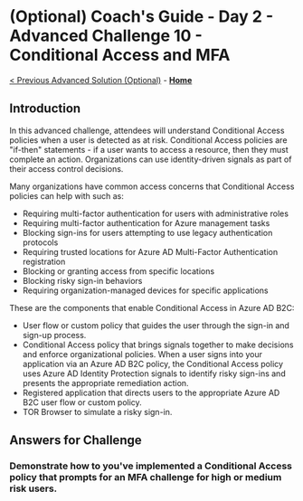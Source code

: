 # (Optional) Coach's Guide - Day 2 - Advanced Challenge 10 - Conditional Access and MFA

 [< Previous Advanced Solution (Optional)](./Solution_D2_09.md) - **[Home](./README.md)**

 ## Introduction

 In this advanced challenge, attendees will understand Conditional Access policies when a user is detected as at risk. Conditional Access policies are "if-then" statements - if a user wants to access a resource, then they must complete an action. Organizations can use identity-driven signals as part of their access control decisions.

 Many organizations have common access concerns that Conditional Access policies can help with such as:

- Requiring multi-factor authentication for users with administrative roles
- Requiring multi-factor authentication for Azure management tasks
- Blocking sign-ins for users attempting to use legacy authentication protocols
- Requiring trusted locations for Azure AD Multi-Factor Authentication registration
- Blocking or granting access from specific locations
- Blocking risky sign-in behaviors
- Requiring organization-managed devices for specific applications

These are the components that enable Conditional Access in Azure AD B2C:

- User flow or custom policy that guides the user through the sign-in and sign-up process.
- Conditional Access policy that brings signals together to make decisions and enforce organizational policies. When a user signs into your application via an Azure AD B2C policy, the Conditional Access policy uses Azure AD Identity Protection signals to identify risky sign-ins and presents the appropriate remediation action.
- Registered application that directs users to the appropriate Azure AD B2C user flow or custom policy.
- TOR Browser to simulate a risky sign-in.


## Answers for Challenge

### Demonstrate how to you've implemented a Conditional Access policy that prompts for an MFA challenge for high or medium risk users.



